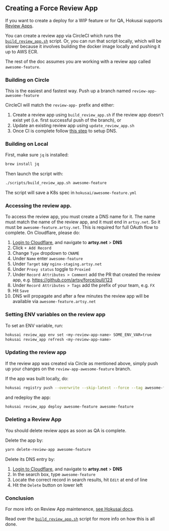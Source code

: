 ## Creating a Force Review App

If you want to create a deploy for a WIP feature or for QA, Hokusai supports [Review Apps](https://github.com/artsy/hokusai/blob/main/docs/Review_Apps.md).

You can create a review app via CircleCI which runs the [`build_review_app.sh`](https://github.com/artsy/force/blob/main/scripts/build_review_app.sh) script. Or, you can run that script locally, which will be slower because it involves building the docker image locally and pushing it up to AWS ECR.

The rest of the doc assumes you are working with a review app called `awesome-feature`.

### Building on Circle

This is the easiest and fastest way. Push up a branch named `review-app-awesome-feature`

CircleCI will match the `review-app-` prefix and either:

1. Create a review app using `build_review_app.sh` if the review app doesn't
   exist yet (i.e. first successful push of the branch), or
2. Update an existing review app using `update_review_app.sh`
3. Once CI is complete follow [this step](https://github.com/artsy/force/blob/main/docs/creating_review_app.md#accessing-the-review-app) to setup DNS.

### Building on Local

First, make sure `jq` is installed:

```sh
brew install jq
```

Then launch the script with:

```sh
./scripts/build_review_app.sh awesome-feature
```

The script will save a K8s spec in `hokusai/awesome-feature.yml`

### Accessing the review app.

To access the review app, you must create a DNS name for it. The name must match the name of the review app, and it must end in `artsy.net`. So it must be `awesome-feature.artsy.net`. This is required for full OAuth flow to complete. On Cloudflare, please do:

1. [Login to Cloudflare](https://dash.cloudflare.com/), and navigate to **artsy.net** > **DNS**
1. Click `+ Add Record`
1. Change `Type` dropdown to `CNAME`
1. Under `Name` enter `awesome-feature`
1. Under `Target` say `nginx-staging.artsy.net`
1. Under `Proxy status` toggle to `Proxied`
1. Under `Record Attributes > Comment` add the PR that created the review app, e.g. https://github.com/artsy/force/pull/123
1. Under `Record Attributes > Tags` add the prefix of your team, e.g. `FX`
1. Hit `Save`
1. DNS will propagate and after a few minutes the review app will be available via `awesome-feature.artsy.net`

### Setting ENV variables on the review app

To set an ENV variable, run:

```sh
hokusai review_app env set <my-review-app-name> SOME_ENV_VAR=true
hokusai review_app refresh <my-review-app-name>
```

### Updating the review app

If the review app was created via Circle as mentioned above, simply push up your changes on the `review-app-awesome-feature` branch.

If the app was built locally, do:

```sh
hokusai registry push --overwrite --skip-latest --force --tag awesome-feature
```

and redeploy the app:

```sh
hokusai review_app deploy awesome-feature awesome-feature
```

### Deleting a Review App

You should delete review apps as soon as QA is complete.

Delete the app by:

```sh
yarn delete-review-app awesome-feature
```

Delete its DNS entry by:

1. [Login to Cloudflare](https://dash.cloudflare.com/), and navigate to **artsy.net** > **DNS**
1. In the search box, type `awesome-feature`
1. Locate the correct record in search results, hit `Edit` at end of line
1. Hit the `Delete` button on lower left

### Conclusion

For more info on Review App maintenence, [see Hokusai docs](https://github.com/artsy/hokusai/blob/master/docs/Review_Apps.md).

Read over the [`build_review_app.sh`](https://github.com/artsy/force/blob/main/scripts/build_review_app.sh) script for more info on how this is all done.
